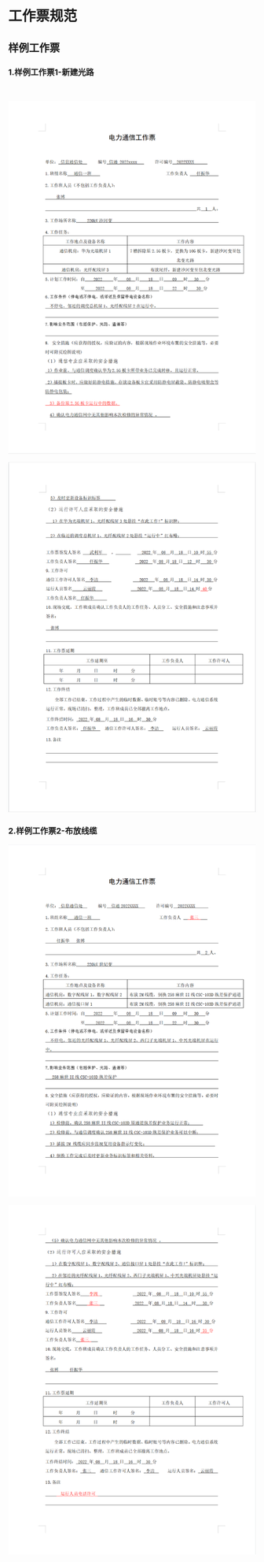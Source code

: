 # 工作票规范

## 样例工作票

### 1.样例工作票1-新建光路

​          

![微信截图_20230808193521](./%E5%B7%A5%E4%BD%9C%E7%A5%A8%E8%A7%84%E8%8C%83.assets/%E5%BE%AE%E4%BF%A1%E6%88%AA%E5%9B%BE_20230808193521.png)

![微信截图_20230808193720](./%E5%B7%A5%E4%BD%9C%E7%A5%A8%E8%A7%84%E8%8C%83.assets/%E5%BE%AE%E4%BF%A1%E6%88%AA%E5%9B%BE_20230808193720.png)

### 2.样例工作票2-布放线缆

![微信截图_20230808194113](./%E5%B7%A5%E4%BD%9C%E7%A5%A8%E8%A7%84%E8%8C%83.assets/%E5%BE%AE%E4%BF%A1%E6%88%AA%E5%9B%BE_20230808194113-1691494980144-6.png)

![微信截图_20230808194125](./%E5%B7%A5%E4%BD%9C%E7%A5%A8%E8%A7%84%E8%8C%83.assets/%E5%BE%AE%E4%BF%A1%E6%88%AA%E5%9B%BE_20230808194125.png)

